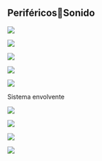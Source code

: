 ## PeriféricosSonido


![](img/UD%2010%20-%20Perif%C3%A9ricos%20%28tema%20completo%29106.png)

![](img/UD%2010%20-%20Perif%C3%A9ricos%20%28tema%20completo%29107.jpg)

![](img/UD%2010%20-%20Perif%C3%A9ricos%20%28tema%20completo%29108.png)

![](img/UD%2010%20-%20Perif%C3%A9ricos%20%28tema%20completo%29109.jpg)

![](img/UD%2010%20-%20Perif%C3%A9ricos%20%28tema%20completo%29110.jpg)

Sistema envolvente

![](img/UD%2010%20-%20Perif%C3%A9ricos%20%28tema%20completo%29111.png)

![](img/UD%2010%20-%20Perif%C3%A9ricos%20%28tema%20completo%29112.jpg)

![](img/UD%2010%20-%20Perif%C3%A9ricos%20%28tema%20completo%29113.jpg)

![](img/UD%2010%20-%20Perif%C3%A9ricos%20%28tema%20completo%29114.jpg)

